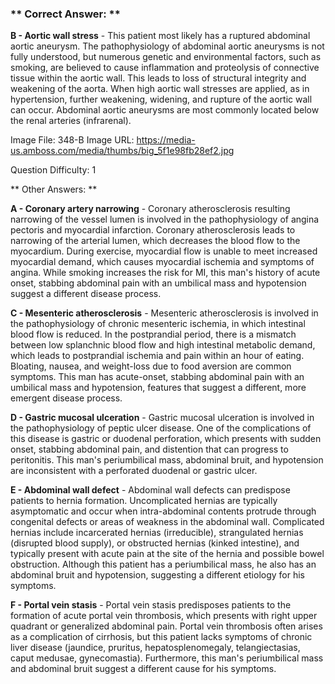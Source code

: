 ### ** Correct Answer: **

**B - Aortic wall stress** - This patient most likely has a ruptured abdominal aortic aneurysm. The pathophysiology of abdominal aortic aneurysms is not fully understood, but numerous genetic and environmental factors, such as smoking, are believed to cause inflammation and proteolysis of connective tissue within the aortic wall. This leads to loss of structural integrity and weakening of the aorta. When high aortic wall stresses are applied, as in hypertension, further weakening, widening, and rupture of the aortic wall can occur. Abdominal aortic aneurysms are most commonly located below the renal arteries (infrarenal).

Image File: 348-B
Image URL: https://media-us.amboss.com/media/thumbs/big_5f1e98fb28ef2.jpg

Question Difficulty: 1

** Other Answers: **

**A - Coronary artery narrowing** - Coronary atherosclerosis resulting narrowing of the vessel lumen is involved in the pathophysiology of angina pectoris and myocardial infarction. Coronary atherosclerosis leads to narrowing of the arterial lumen, which decreases the blood flow to the myocardium. During exercise, myocardial flow is unable to meet increased myocardial demand, which causes myocardial ischemia and symptoms of angina. While smoking increases the risk for MI, this man's history of acute onset, stabbing abdominal pain with an umbilical mass and hypotension suggest a different disease process.

**C - Mesenteric atherosclerosis** - Mesenteric atherosclerosis is involved in the pathophysiology of chronic mesenteric ischemia, in which intestinal blood flow is reduced. In the postprandial period, there is a mismatch between low splanchnic blood flow and high intestinal metabolic demand, which leads to postprandial ischemia and pain within an hour of eating. Bloating, nausea, and weight-loss due to food aversion are common symptoms. This man has acute-onset, stabbing abdominal pain with an umbilical mass and hypotension, features that suggest a different, more emergent disease process.

**D - Gastric mucosal ulceration** - Gastric mucosal ulceration is involved in the pathophysiology of peptic ulcer disease. One of the complications of this disease is gastric or duodenal perforation, which presents with sudden onset, stabbing abdominal pain, and distention that can progress to peritonitis. This man's periumbilical mass, abdominal bruit, and hypotension are inconsistent with a perforated duodenal or gastric ulcer.

**E - Abdominal wall defect** - Abdominal wall defects can predispose patients to hernia formation. Uncomplicated hernias are typically asymptomatic and occur when intra-abdominal contents protrude through congenital defects or areas of weakness in the abdominal wall. Complicated hernias include incarcerated hernias (irreducible), strangulated hernias (disrupted blood supply), or obstructed hernias (kinked intestine), and typically present with acute pain at the site of the hernia and possible bowel obstruction. Although this patient has a periumbilical mass, he also has an abdominal bruit and hypotension, suggesting a different etiology for his symptoms.

**F - Portal vein stasis** - Portal vein stasis predisposes patients to the formation of acute portal vein thrombosis, which presents with right upper quadrant or generalized abdominal pain. Portal vein thrombosis often arises as a complication of cirrhosis, but this patient lacks symptoms of chronic liver disease (jaundice, pruritus, hepatosplenomegaly, telangiectasias, caput medusae, gynecomastia). Furthermore, this man's periumbilical mass and abdominal bruit suggest a different cause for his symptoms.

